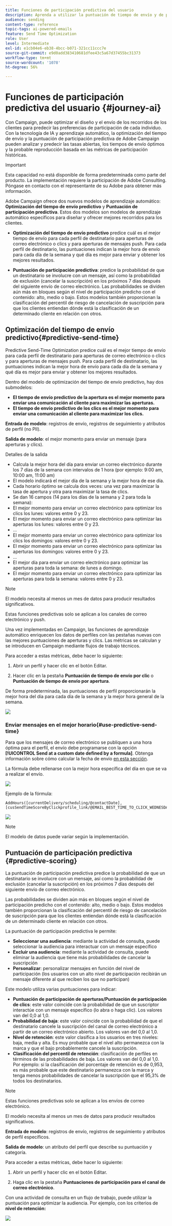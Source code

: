 ```yaml
---
title: Funciones de participación predictiva del usuario
description: Aprenda a utilizar la puntuación de tiempo de envío y de participación predictiva.
audience: sending
content-type: reference
topic-tags: ai-powered-emails
feature: Send Time Optimization
role: User
level: Intermediate
exl-id: e1cb04e6-eb38-4bcc-b071-321cc11ccc7e
source-git-commit: e9d0add383410681dfee43c5a67d37455bc31373
workflow-type: tm+mt
source-wordcount: '1078'
ht-degree: 56%

---
```


# Funciones de participación predictiva del usuario {#journey-ai}

Con Campaign, puede optimizar el diseño y el envío de los recorridos de los clientes para predecir las preferencias de participación de cada individuo. Con la tecnología de IA y aprendizaje automático, la optimización del tiempo de envío y la puntuación de participación predictiva de Adobe Campaign pueden analizar y predecir las tasas abiertas, los tiempos de envío óptimos y la probable reproducción basada en las métricas de participación históricas.

>[!IMPORTANT]
>Esta capacidad no está disponible de forma predeterminada como parte del producto. La implementación requiere la participación de Adobe Consulting. Póngase en contacto con el representante de su Adobe para obtener más información.

Adobe Campaign ofrece dos nuevos modelos de aprendizaje automático: **Optimización del tiempo de envío predictivo** y **Puntuación de participación predictiva**. Estos dos modelos son modelos de aprendizaje automático específicos para diseñar y ofrecer mejores recorridos para los clientes.

* **Optimización del tiempo de envío predictivo** predice cuál es el mejor tiempo de envío para cada perfil de destinatario para aperturas de correo electrónico o clics y para aperturas de mensajes push. Para cada perfil de destinatario, las puntuaciones indican la mejor hora de envío para cada día de la semana y qué día es mejor para enviar y obtener los mejores resultados.

* **Puntuación de participación predictiva**: predice la probabilidad de que un destinatario se involucre con un mensaje, así como la probabilidad de exclusión (cancelar la suscripción) en los próximos 7 días después del siguiente envío de correo electrónico. Las probabilidades se dividen aún más en bloques según el nivel de participación predicho con el contenido: alto, medio o bajo. Estos modelos también proporcionan la clasificación del percentil de riesgo de cancelación de suscripción para que los clientes entiendan dónde está la clasificación de un determinado cliente en relación con otros.

## Optimización del tiempo de envío predictivo{#predictive-send-time}

Predictive Send-Time Optimization predice cuál es el mejor tiempo de envío para cada perfil de destinatario para aperturas de correo electrónico o clics y para aperturas de mensajes push. Para cada perfil de destinatario, las puntuaciones indican la mejor hora de envío para cada día de la semana y qué día es mejor para enviar y obtener los mejores resultados.

Dentro del modelo de optimización del tiempo de envío predictivo, hay dos submodelos:

* **El tiempo de envío predictivo de la apertura es el mejor momento para enviar una comunicación al cliente para maximizar las aperturas.**
* **El tiempo de envío predictivo de los clics es el mejor momento para enviar una comunicación al cliente para maximizar los clics.**

**Entrada de modelo**: registros de envío, registros de seguimiento y atributos de perfil (no PII).

**Salida de modelo**: el mejor momento para enviar un mensaje (para aperturas y clics).

Detalles de la salida

* Calcula la mejor hora del día para enviar un correo electrónico durante los 7 días de la semana con intervalos de 1 hora (por ejemplo: 9:00 am, 10:00 am, 11:00 am)
* El modelo indicará el mejor día de la semana y la mejor hora de ese día.
* Cada horario óptimo se calcula dos veces: una vez para maximizar la tasa de apertura y otra para maximizar la tasa de clics.
* Se dan 16 campos (14 para los días de la semana y 2 para toda la semana):
* El mejor momento para enviar un correo electrónico para optimizar los clics los lunes: valores entre 0 y 23.
* El mejor momento para enviar un correo electrónico para optimizar las aperturas los lunes: valores entre 0 y 23.
* ...
* El mejor momento para enviar un correo electrónico para optimizar los clics los domingos: valores entre 0 y 23.
* El mejor momento para enviar un correo electrónico para optimizar las aperturas los domingos: valores entre 0 y 23.
* ...
* El mejor día para enviar un correo electrónico para optimizar las aperturas para toda la semana: de lunes a domingo.
* El mejor momento para enviar un correo electrónico para optimizar las aperturas para toda la semana: valores entre 0 y 23.

>[!NOTE]
>
>El modelo necesita al menos un mes de datos para producir resultados significativos.
>
>Estas funciones predictivas solo se aplican a los canales de correo electrónico y push.

Una vez implementadas en Campaign, las funciones de aprendizaje automático enriquecen los datos de perfiles con las pestañas nuevas con las mejores puntuaciones de aperturas y clics. Las métricas se calculan y se introducen en Campaign mediante flujos de trabajo técnicos.

Para acceder a estas métricas, debe hacer lo siguiente:

1. Abrir un perfil y hacer clic en el botón Editar.

1. Hacer clic en la pestaña **Puntuación de tiempo de envío por clic** o **Puntuación de tiempo de envío por apertura**.

De forma predeterminada, las puntuaciones de perfil proporcionarán la mejor hora del día para cada día de la semana y la mejor hora general de la semana.

![](assets/do-not-localize/SendTimeScore.png)

### Enviar mensajes en el mejor horario{#use-predictive-send-time}

Para que los mensajes de correo electrónico se publiquen a una hora óptima para el perfil, el envío debe programarse con la opción **[!UICONTROL Send at a custom date defined by a formula]**.
Obtenga información sobre cómo calcular la fecha de envío [en esta sección](../../sending/using/computing-the-sending-date.md).

La fórmula debe rellenarse con la mejor hora específica del día en que se va a realizar el envío.

![](assets/do-not-localize/ComputeSendingDate.png)

Ejemplo de la fórmula:

```
AddHours([currentDelivery/scheduling/@contactDate], 
[cusSendTimeScoreByClickprofile_link/@EMAIL_BEST_TIME_TO_CLICK_WEDNESDAY])
```

![](assets/do-not-localize/SendingDateFormula.png)

>[!NOTE]
>
>El modelo de datos puede variar según la implementación.

## Puntuación de participación predictiva {#predictive-scoring}

La puntuación de participación predictiva predice la probabilidad de que un destinatario se involucre con un mensaje, así como la probabilidad de exclusión (cancelar la suscripción) en los próximos 7 días después del siguiente envío de correo electrónico.

Las probabilidades se dividen aún más en bloques según el nivel de participación predicho con el contenido: alto, medio o bajo. Estos modelos también proporcionan la clasificación del percentil de riesgo de cancelación de suscripción para que los clientes entiendan dónde está la clasificación de un determinado cliente en relación con otros.

La puntuación de participación predictiva le permite:

* **Seleccionar una audiencia**: mediante la actividad de consulta, puede seleccionar la audiencia para interactuar con un mensaje específico
* **Excluir una audiencia**: mediante la actividad de consulta, puede eliminar la audiencia que tiene más probabilidades de cancelar la suscripción
* **Personalizar**: personalizar mensajes en función del nivel de participación (los usuarios con un alto nivel de participación recibirán un mensaje diferente al que reciben los que no participan)

Este modelo utiliza varias puntuaciones para indicar:

* **Puntuación de participación de aperturas/Puntuación de participación de clics**: este valor coincide con la probabilidad de que un suscriptor interactúe con un mensaje específico (lo abra o haga clic). Los valores van del 0,0 al 1,0.
* **Probabilidad de baja**: este valor coincide con la probabilidad de que el destinatario cancele la suscripción del canal de correo electrónico a partir de un correo electrónico abierto. Los valores van del 0,0 al 1,0.
* **Nivel de retención**: este valor clasifica a los usuarios en tres niveles: baja, media y alta. Es muy probable que el nivel alto permanezca con la marca y que el bajo probablemente cancele la suscripción.
* **Clasificación del percentil de retención**: clasificación de perfiles en términos de las probabilidades de baja. Los valores van del 0,0 al 1,0. Por ejemplo: si la clasificación del porcentaje de retención es de 0,953, es más probable que este destinatario permanezca con la marca y tenga menos probabilidades de cancelar la suscripción que el 95,3% de todos los destinatarios.

>[!NOTE]
>
>Estas funciones predictivas solo se aplican a los envíos de correo electrónico.
>
>El modelo necesita al menos un mes de datos para producir resultados significativos.

**Entrada de modelo**: registros de envío, registros de seguimiento y atributos de perfil específicos.

**Salida de modelo**: un atributo del perfil que describe su puntuación y categoría.

Para acceder a estas métricas, debe hacer lo siguiente:

1. Abrir un perfil y hacer clic en el botón Editar.

1. Haga clic en la pestaña **Puntuaciones de participación para el canal de correo electrónico**.

Con una actividad de consulta en un flujo de trabajo, puede utilizar la puntuación para optimizar la audiencia. Por ejemplo, con los criterios de **nivel de retención:** 

![](assets/do-not-localize/predictive_score_query.png)
